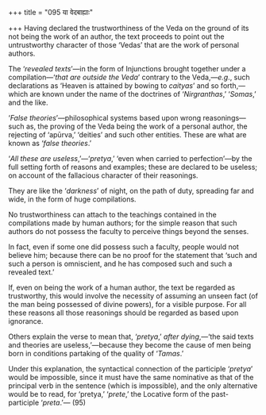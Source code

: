 +++
title = "095 या वेदबाह्याः"

+++
Having declared the trustworthiness of the Veda on the ground of its not
being the work of an author, the text proceeds to point out the
untrustworthy character of those ‘Vedas’ that are the work of personal
authors.

The ‘*revealed texts*’—in the form of Injunctions brought together under
a compilation—‘*that are outside the Veda*’ contrary to the
Veda,—*e.g*., such declarations as ‘Heaven is attained by bowing to
*caityas*’ and so forth,—which are known under the name of the doctrines
of ‘*Nirgranthas*,’ ‘*Somas*,’ and the like.

‘*False theories*’—philosophical systems based upon wrong
reasonings—such as, the proving of the Veda being the work of a personal
author, the rejecting of ‘apūrva,’ ‘deities’ and such other entities.
These are what are known as ‘*false theories*.’

‘*All these are useless*,’—‘*pretya*,’ ‘even when carried to
perfection’—by the full setting forth of reasons and examples; these are
declared to be useless; on account of the fallacious character of their
reasonings.

They are like the ‘*darkness*’ of night, on the path of duty, spreading
far and wide, in the form of huge compilations.

No trustworthiness can attach to the teachings contained in the
compilations made by human authors; for the simple reason that such
authors do not possess the faculty to perceive things beyond the senses.

In fact, even if some one did possess such a faculty, people would not
believe him; because there can be no proof for the statement that ‘such
and such a person is omniscient, and he has composed such and such a
revealed text.’

If, even on being the work of a human author, the text be regarded as
trustworthy, this would involve the necessity of assuming an unseen fact
(of the man being possessed of divine powers), for a visible purpose.
For all these reasons all those reasonings should be regarded as based
upon ignorance.

Others explain the verse to mean that, ‘*pretya*,’ *after dying*,—‘the
said texts and theories are useless,’—because they become the cause of
men being born in conditions partaking of the quality of ‘*Tamas*.’

Under this explanation, the syntactical connection of the participle
‘*pretya*’ would be impossible, since it must have the same nominative
as that of the principal verb in the sentence (which is impossible), and
the only alternative would be to read, for ‘pretya,’ ‘*prete*,’ the
Locative form of the past-participle ‘*preta*.’— (95)


